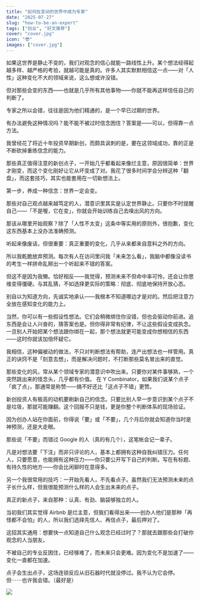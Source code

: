 ```yaml
---
title: "如何在变动的世界中成为专家"
date: "2025-07-27"
slug: "how-to-be-an-expert"
tags: ["创业", "好文推荐"]
cover: "cover.jpg"
icon: "😎"
images: ["cover.jpg"]
---
```

如果这世界是静止不变的，我们对观念的信心就能一路线性上升。某个想法经得起越多样、越严格的考验，就越可能是真的。许多人其实默默相信这一点——对「人性」这种变化不大的领域来说，这么想或许没错。



但对那些会变的东西——也就是几乎所有其他事物——你就不能再这样信任自己的判断了。



专家之所以会错，往往是因为他们精通的，是一个早已过期的世界。



有办法避免这种情况吗？能不能不被过时信念困住？答案是——可以，但得靠一点方法。



我曾经花了将近十年投资早期新创，而颇具讽刺的是，要在这领域成功，靠的正是不断砍掉重练信念的能力。



那些真正值得注意的新创点子，一开始几乎都看起来像烂主意，原因很简单：世界才刚变，而这个变化刚好让它从坏变成了对。我花了很多时间学会分辨这种「翻盘」，而这套技巧，其实也能套用在一切新想法上。



第一步，养成一种信念：世界一定会变。



那些对自己观点越来越笃定的人，潜意识里其实是认定世界静止。只要你不时提醒自己——「不是喔，它在变」，你就会开始训练自己去嗅出风的方向。



那该从哪里开始观察？除了「人性不太变」这条中等实用的原则外，很抱歉，变化这东西基本上没办法准确预测。



听起来像废话，但很重要：真正重要的变化，几乎从来都来自意料之外的方向。



所以我乾脆放弃预测。每次有人在访问里问我「未来怎么看」，我脑中都像没读书的考生一样拼命乱掰出一个听起来不错的答案。



但这不是因为我懒。恰好相反——我觉得，预测未来不但命中率可怜，还会让你思维变得僵硬。与其乱猜，不如选择更实际的策略：彻底、彻底地保持开放心态。



别自以为知道方向，先诚实地承认——我根本不知道哪边才是对的。然后把注意力全放在感知变化的能力上。



当然，你可以有一些假设性想法。它们会稍微绑住你没错，但也会驱动你前进。追东西是会让人兴奋的，猜答案也是。但你得非常有纪律，不让这些假设变成执念。
一旦别人开始把某个想法跟你绑在一起，那个想法就更可能变成你想相信的东西——这时你就该加倍怀疑它。



我相信，这种偏被动的做法，不只对判断想法有帮助，连产出想法也一样管用。真正的诀窍不是「刻意去想」，而是解决问题时，不打断那些莫名冒出来的直觉。



那些变化的风，常从某个领域专家的潜意识中吹出来。只要你对某件事够熟，一个突然跳出来的怪念头，几乎都有价值。
在 Y Combinator，如果我们说某个点子「疯了点」，那通常是称赞——搞不好还比「这点子不错」更赞。



新创投资人有极高的动机要刷新自己的信念。只要比别人早一步意识到某个点子不是垃圾，那就可能赚翻。这个回报不只是钱，更是你整个判断体系的现场验证。



因为创办人站在你面前，你得说「要」或「不要」，几个月后你就会知道你当时是神预测，还是大走眼。



那些说「不要」而错过 Google 的人（真的有几个），这笔帐会记一辈子。



凡是对想法要「下注」而非只评论的人，基本上都拥有这种自我纠错压力。任何人，只要愿意，也能拥有这种压力——你只要公开写下自己的判断。写在有标题、有持久性的地方——你会比闲聊时在意得多。



另一个我很常用的技巧：一开始先看人，不先看点子。虽然我们无法预测未来的点子长什么样，但我很能预测什么样的人会生出未来的点子。



真正的新点子，来自那种：认真、有劲、脑袋够独立的人。



当初我们其实觉得 Airbnb 是烂主意，但我们看得出来——创办人他们是那种「再怪都不会怕」的人，所以我们选择先信人、再信点子，最后押对了。



这招其实通用：想要快一点知道自己什么观念已经过时了？那就去跟那些会打破你观念的人当朋友。



不被自己的专业反困住，已经够难了，而未来只会更难。因为变化不是加速了——变化一直都在加速。



点子会生出点子，这场连锁反应从旧石器时代就没停过。我不认为它会停。
但⋯⋯也许我会错。（最好是）




![](https://prod-files-secure.s3.us-west-2.amazonaws.com/112d0858-5090-4d34-a606-b75eb8d65fd2/46476355-9cf3-4e99-9b7a-3531bc426380/1000202064.png?X-Amz-Algorithm=AWS4-HMAC-SHA256&X-Amz-Content-Sha256=UNSIGNED-PAYLOAD&X-Amz-Credential=ASIAZI2LB466SLZS5B5T%2F20250906%2Fus-west-2%2Fs3%2Faws4_request&X-Amz-Date=20250906T114246Z&X-Amz-Expires=3600&X-Amz-Security-Token=IQoJb3JpZ2luX2VjECEaCXVzLXdlc3QtMiJHMEUCIQDOWRiFgelvdg6HIa3MZpdKc8%2Fq5VuAjWIdHARRljTF8AIgUfJ16Gm7FPWhJ9nT%2BfGRWSbpGZV%2BhT0aS1fh8GHOk%2BYqiAQIiv%2F%2F%2F%2F%2F%2F%2F%2F%2F%2FARAAGgw2Mzc0MjMxODM4MDUiDPjiPoLSJb9ZEGPTzyrcA4TYVcpySCfdET2QTvuzyTJwHEiGPAfSVpOMR3W6uSkI5yDzuX26JNFcAJCtjGUytjAzS38nbo%2FVt3CE%2FQrLk5RUuxe3p01XhKt%2Fo55tGjq77SMDI9xXnEHwONFLmdd1svhfpKbK64pK4zby%2FNGYjQTy76T1Bt5a8FIQ%2Fuwk%2BLBe1NEBhRBVgW5Fo9VNbyyzzofRcdkX99T6cr6XLlWSscM7YjDiY9lwL5AKw7qyX1MLqtEKXuzPhM2IIJhK3ycrhSsuRxGt6IQ6b%2F4cu%2BfDv0glN3JxvvGOga9eMdSDuF%2FyW3LOQiKPRjYrA5nRjmAap3zQPZhJ1iLIaZn3cEFePvdPDo3nhImL4N4m5AoruRqAQl78MPCmMecLX5JSe%2FpVrn41UgwtW5yJBoO4z%2FpkOGJ6ysbZ6d7D%2FVt2GxRJhAPEjflmg3ZpviU%2BsV3706rHqTDFDEiY6vOpBRk1UWVU7tNCUun7xAY%2BO%2BSLiCrd8Z2a7PYcsoeO5Geg2rrP6BdyCk7TbPrCcJm1qKyVsXCEYWzQasx9LiaRSr%2B%2FtJQJ8ya2n8lnL3laPBhJgrpGuKvzxkz1hYVaRT7gVQu9k8Bo7iYJgxW27fmdZE0Aa6JcdSgmW5HL%2F39JH7vr0gzAMIvn78UGOqUBtTva%2F4v8B%2BQRRqoZ1qwmFZL4uo09oWAu4LLAE6gNm7lORpv4xguDp8JldPQ6Q%2BzMvoBrrNXiWYb%2BYX8hew6dk0P6pXHf4FEpfuNPwkDRCuqdSV1TFPXi6gVz%2FG7kQAeMcLONAvMtEwJhRm4rDAekp4YOjYg6VOEpRcjfIhoNY0p0EYHs6I6LOc0mmB8FayY31WA8b8oLHpmetS4Ui3Emd1mIQjg7&X-Amz-Signature=d8b69436cddd039c5de0501e5153defd52cff3ffb7f2227a8234ec803a56406b&X-Amz-SignedHeaders=host&x-amz-checksum-mode=ENABLED&x-id=GetObject)

